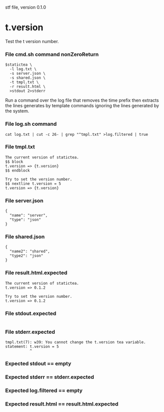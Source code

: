 stf file, version 0.1.0

# t.version

Test the t version number.

### File cmd.sh command nonZeroReturn

~~~
$statictea \
  -l log.txt \
  -s server.json \
  -s shared.json \
  -t tmpl.txt \
  -r result.html \
  >stdout 2>stderr
~~~

Run a command over the log file that removes the time prefix then
extracts the lines generates by template commands ignoring the lines
generated by the system.

### File log.sh command

~~~
cat log.txt | cut -c 26- | grep "^tmpl.txt" >log.filtered | true
~~~

### File tmpl.txt

~~~
The current version of statictea.
$$ block
t.version => {t.version}
$$ endblock

Try to set the version number.
$$ nextline t.version = 5
t.version => {t.version}
~~~

### File server.json

~~~
{
  "name": "server",
  "type": "json"
}
~~~

### File shared.json

~~~
{
  "name2": "shared",
  "type2": "json"
}
~~~

### File result.html.expected

~~~
The current version of statictea.
t.version => 0.1.2

Try to set the version number.
t.version => 0.1.2
~~~

### File stdout.expected

~~~
~~~

### File stderr.expected

~~~
tmpl.txt(7): w39: You cannot change the t.version tea variable.
statement: t.version = 5
           ^
~~~

### Expected stdout == empty
### Expected stderr == stderr.expected
### Expected log.filtered == empty
### Expected result.html == result.html.expected

